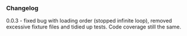 ### Changelog

0.0.3 - fixed bug with loading order (stopped infinite loop), removed excessive fixture files and tidied up tests.  Code coverage still the same.
